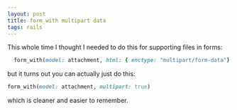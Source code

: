 ```yaml
---
layout: post
title: form_with multipart data
tags: rails
---
```


This whole time I thought I needed to do this for supporting files in forms:

```rb
  form_with(model: attachment, html: { enctype: "multipart/form-data"} ) 
```
 
but it turns out you can actually just do this:

```rb
form_with(model: attachment, multipart: true)
```

which is cleaner and easier to remember.
